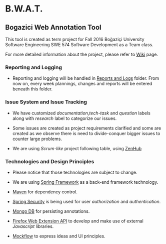 # B.W.A.T.
## Bogazici Web Annotation Tool

This tool is created as term project for Fall 2016 Boğaziçi University Software Engineering SWE 574 Software Development as a Team class.

For more detailed information about the project, please refer to [Wiki](https://github.com/bogaziciswe/b.w.a.t./wiki) page.

### Reporting and Logging

* Reporting and logging will be handled in [Reports and Logs](https://github.com/bogaziciswe/b.w.a.t/tree/master/Reports%20and%20Logs) folder. From now on, every week plannings, changes and reports will be entered beneath this folder.

### Issue System and Issue Tracking

* We have customized *documentation*,*tech-task* and *question* labels along with *research* label to categorize our issues.

* Some issues are created as project requirements clarified and some are created as we observe there is need to divide-conquer bigger issues to counter large problems.

* We are using *Scrum-like* project following table, using [ZenHub](https://www.zenhub.com/)

### Technologies and Design Principles

* Please notice that those technologies are subject to change.

* We are using [Spring Framework](https://projects.spring.io/spring-framework/) as a back-end framework technology.

* [Maven](https://maven.apache.org/) for dependency control.

* [Spring Security](http://projects.spring.io/spring-security/) is being used for user *authorization* and *authentication*.

* [Mongo DB](https://www.mongodb.com/) for persisting annotations.

* [Firefox Web Extension API](https://developer.mozilla.org/en-US/Add-ons/WebExtensions) to develop and make use of external *Javascript* libraries.

* [Mockflow](https://mockflow.com/) to express ideas and UI principles.